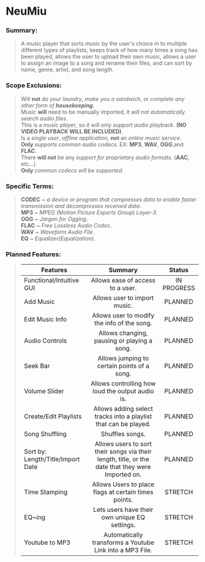 # NeuMiu

### Summary:  
>A music player that sorts music by the user's choice in to multiple different types of playlists, keeps track of how many times a song has been played, allows the user to upload their own music, allows a user to assign an image to a song and rename their files, and can sort by name, genre, artist, and song length.

### Scope Exclusions:  
>Will __not__ _do your laundry_, _make you a sandwich_, or _complete any other form of __housekeeping___.  
>Music __will__ need to be manually imported, it _will not automatically search audio files_.  
>This is a _music player_, so _it will only support audio playback_. __(NO VIDEO PLAYBACK WILL BE INCLUDED)__.  
>Is a _single user_, _offline application_, __not__ an _online music service_.  
>__Only__ _supports common audio codecs_. EX: __MP3__, __WAV__, __OGG__,and __FLAC__.  
>There __will not__ be any _support for proprietary audio formats_. (__AAC__, etc…).  
>__Only__ _common codecs will be supported_.  

### Specific Terms:
>__CODEC__ ~ _a device or program that compresses data to enable faster transmission and decompresses received data_.  
>__MP3__ ~ _MPEG (Motion Picture Experts Group) Layer-3_.  
>__OGG__ ~ _Jargon for Ogging_.  
>__FLAC__ ~ _Free Lossless Audio Codec_.  
>__WAV__ ~ _Waveform Audio File_.  
>__EQ__ ~ _Equalizer(Equalization)_.

### Planned Features:  

>| Features | Summary | Status |
>| -------- |:-------:|:------:|
>| Functional/Intuitive GUI | Allows ease of access to a user. | IN PROGRESS |
>| Add Music | Allows user to import music. | PLANNED |
>| Edit Music Info | Allows user to modify the info of the song. | PLANNED |
>| Audio Controls | Allows changing, pausing or playing a song. | PLANNED |
>| Seek Bar | Allows jumping to certain points of a song. | PLANNED |
>| Volume Slider | Allows controlling how loud the output audio is. | PLANNED |
>| Create/Edit Playlists | Allows adding select tracks into a playlist that can be played. | PLANNED |
>| Song Shuffling | Shuffles songs. | PLANNED |
>| Sort by: Length/Title/Import Date | Allows users to sort their songs via their length, title, or the date that they were Imported on. | PLANNED |
>| Time Stamping | Allows Users to place flags at certain times points. | STRETCH |
>| EQ~ing | Lets users have their own unique EQ settings. | STRETCH |
>| Youtube to MP3 | Automatically transforms a Youtube Link into a MP3 File. | STRETCH |
